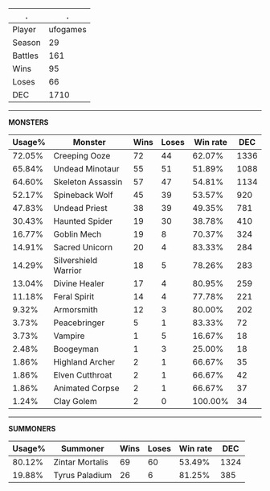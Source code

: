 .|.
|-|-
Player|ufogames
Season|29
Battles|161
Wins|95
Loses|66
DEC|1710

---
**MONSTERS**

Usage%|Monster|Wins|Loses|Win rate|DEC|
-|-|-|-|-|-|
72.05%|Creeping Ooze|72|44|62.07%|1336|
65.84%|Undead Minotaur|55|51|51.89%|1088|
64.60%|Skeleton Assassin|57|47|54.81%|1134|
52.17%|Spineback Wolf|45|39|53.57%|920|
47.83%|Undead Priest|38|39|49.35%|781|
30.43%|Haunted Spider|19|30|38.78%|410|
16.77%|Goblin Mech|19|8|70.37%|324|
14.91%|Sacred Unicorn|20|4|83.33%|284|
14.29%|Silvershield Warrior|18|5|78.26%|283|
13.04%|Divine Healer|17|4|80.95%|259|
11.18%|Feral Spirit|14|4|77.78%|221|
9.32%|Armorsmith|12|3|80.00%|202|
3.73%|Peacebringer|5|1|83.33%|72|
3.73%|Vampire|1|5|16.67%|18|
2.48%|Boogeyman|1|3|25.00%|18|
1.86%|Highland Archer|2|1|66.67%|35|
1.86%|Elven Cutthroat|2|1|66.67%|42|
1.86%|Animated Corpse|2|1|66.67%|37|
1.24%|Clay Golem|2|0|100.00%|34|

---
**SUMMONERS**

Usage%|Summoner|Wins|Loses|Win rate|DEC|
-|-|-|-|-|-|
80.12%|Zintar Mortalis|69|60|53.49%|1324|
19.88%|Tyrus Paladium|26|6|81.25%|385|
